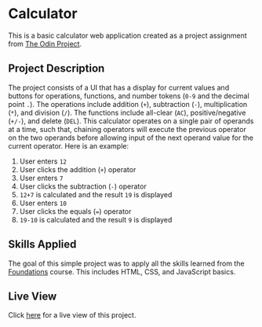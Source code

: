 # Calculator

This is a basic calculator web application created as a project assignment from [The Odin Project](https://www.theodinproject.com/).

## Project Description

The project consists of a UI that has a display for current values and buttons for operations, functions, and number tokens (`0-9` and the decimal point `.`). The operations include addition (`+`), subtraction (`-`), multiplication (`*`), and division (`/`). The functions include all-clear (`AC`), positive/negative (`+/-`), and delete (`DEL`). This calculator operates on a single pair of operands at a time, such that, chaining operators will execute the previous operator on the two operands before allowing input of the next operand value for the current operator. Here is an example:
1. User enters `12`
2. User clicks the addition (`+`) operator
3. User enters `7`
4. User clicks the subtraction (`-`) operator
5. `12+7` is calculated and the result `19` is displayed
6. User enters `10`
7. User clicks the equals (`=`) operator
8. `19-10` is calculated and the result `9` is displayed

## Skills Applied

The goal of this simple project was to apply all the skills learned from the [Foundations](https://www.theodinproject.com/paths/foundations/courses/foundations) course. This includes HTML, CSS, and JavaScript basics.

## Live View

Click [here](https://rjnares.github.io/foundations-calculator/) for a live view of this project.